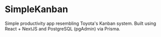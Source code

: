 # SimpleKanban
Simple productivity app resembling Toyota's Kanban system. Built using React + NextJS and PostgreSQL (pgAdmin) via Prisma. 
